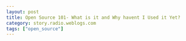 ```yaml
---
layout: post
title: Open Source 101- What is it and Why havent I Used it Yet?
category: story.radio.weblogs.com
tags: ["open_source"]
---
```

<head>
<meta http-equiv="Content-Type" content="text/html; charset=UTF-8">
    <meta http-equiv="Expires" content="Mon, 01 Jan 1990 01:00:00 GMT">
    <title>Open Source 101: What is it and Why havent I Used it Yet?</title>
    <style type="text/css">
      body {
        margin-top: 0px;
        margin-left: 0px;
        margin-right: 0px;
        margin-bottom: 0px;
        }

      body, td, p {
        font-family: verdana, sans-serif;
        font-size: 90%;
        }

      h2 { 
        font-family: Verdana, Arial, Helvetica, sans-serif; font-size: 24px; font-weight: bold
        }
      .header {
        font-family: Verdana, Arial, Helvetica, sans-serif; font-size: 40px; font-weight: bold
        }
      .realsmall {
        font-family: Verdana, Arial, Helvetica, sans-serif; font-size: 9px;
        }
      .small {
        font-family: Verdana, Arial, Helvetica, sans-serif; font-size: 10px;
        }
      </style>
    </head>

| 

 |

| ![](http://radio.weblogs.com/0103807/images/trans60x60.gif)  
 | Last updated: 6/5/2002; 8:34:17 AM  
 | ![](http://radio.weblogs.com/0103807/images/trans60x60.gif) |

| ![](http://radio.weblogs.com/0103807/images/trans60x1.gif)  
 | 

<font size="+3"><b><a href="http://radio.weblogs.com/0103807/" style="color:black; text-decoration:none">The FuzzyBlog!</a></b></font>  
_Marketing 101. Consulting 101. PHP Consulting. Random geeky stuff. I Blog Therefore I Am._

<font size="+1"><b>Open Source 101: What is it and Why havent I Used it Yet?</b></font>

**<font face="Verdana,Geneva,Arial,Helvetica,Sans-Serif" size="5">
<p>Open Source 101: What is it and Why havent I Used it Yet?</p></font>_<font face="Verdana,Geneva,Arial,Helvetica,Sans-Serif" size="3">
<p>Ive been a (very) small part of the Open Source community since approximately 1996 and a regular Unix user since 1986. A recent client opportunity made me realize that there is still a lack of understanding about the basics of Open Source. This document is a quick overview of the key concepts and technologies. </p></font>_**

<font face="Verdana,Geneva,Arial,Helvetica,Sans-Serif">What Is Open Source?</font>

<font face="Verdana,Geneva,Arial,Helvetica,Sans-Serif" size="1">
<p>At its very heart, Open Source is a philosophy that basically says "People should have access to the source code of their software and <b>not </b>be controlled by a vendor". While Open Source software is usually free, this definition says nothing about money - the Open Source movement is about <b>freedom</b>. Its the freedom to make changes as needed and freedom from being locked in by vendors. What organization, in todays technology world, hasnt been harmed by one vendor or another? Horror stories abound about bad vendors and with good reason. Open Source solves these issues once and for all by giving your organization full control.</p></font>

<font face="Verdana,Geneva,Arial,Helvetica,Sans-Serif">What Does Open Source Do for Me?</font>

<font size="1">
<p><font face="Verdana,Geneva,Arial,Helvetica,Sans-Serif">Everyone always wants to know this right up front. Thats a good question and here is the benefit from your perspective: </font></p>
<b>
</b><p align="center"><font face="Verdana,Geneva,Arial,Helvetica,Sans-Serif">You spend LITTLE to NO money on software technology and you <br>spend all your money on your application.</font></p>
<p><font face="Verdana,Geneva,Arial,Helvetica,Sans-Serif">Think about it for a bit. Thats wonderful -- no one actually says, "I want to use Microsoft SQL Server." What they say is "I need a database application". Then they say, "Perhaps we should use Microsoft SQL Server". Open Source technology gives you a way to build applications where most if not all of your spending goes towards your applications, not towards a vendor. Thats powerful. Even discounting the other benefits such as stability, scalability and more, this alone should make you think about using Open Source.</font></p></font>

<font face="Verdana,Geneva,Arial,Helvetica,Sans-Serif">Wheres the Catch?</font>

<font size="1">
<p><font face="Verdana,Geneva,Arial,Helvetica,Sans-Serif">If this is so wonderful then why hasnt the whole world gone open source? There are many reasons but six of them, to me, stand out: </font></p>
<ul>
<li><font face="Verdana,Geneva,Arial,Helvetica,Sans-Serif"><font size="1">Fear </font>
<li><font face="Verdana,Geneva,Arial,Helvetica,Sans-Serif"><font size="1">A Perception of Poor Support </font>
<li><font face="Verdana,Geneva,Arial,Helvetica,Sans-Serif"><font size="1">A Perception of Buggy Software </font>
<li><font face="Verdana,Geneva,Arial,Helvetica,Sans-Serif"><font size="1">A Perception of Hackers and Poor Engineering Practices </font>
<li><font face="Verdana,Geneva,Arial,Helvetica,Sans-Serif"><font size="1">Poor Documentation </font>
<li><font face="Verdana,Geneva,Arial,Helvetica,Sans-Serif"><font size="1">Strange Names </font></font></li></font></li></font></li></font></li></font></li></font></li>
</ul>
<p><font face="Verdana,Geneva,Arial,Helvetica,Sans-Serif">Each of these is discussed below.</font></p>
<font face="Verdana,Geneva,Arial,Helvetica,Sans-Serif">
<p><b>Fear</b>. Open Source is often seen as a scary thing; a part of the hacker subculture. While once upon a time this was true, banks, hospitals and many other mission critical applications are now using Open Source software. IBM has even spent over <b>one billion</b> dollars on Linux. Additionally, it isnt IBMs code, Oracles code or even Microsofts code that runs the bulk of the Internet - its Open Source code like Linux, Apache and SendMail. For all the Internets flaws, it is a stunning achievement in overall reliability.</p>
<p></p></font><font face="Verdana,Geneva,Arial,Helvetica,Sans-Serif"><b>A Perception of Poor Support</b>. Support in the Open Source world just isnt the same as support for a conventional software product. Rather than calling an 800 number (although this is available), support usually means posting to a mailing list or a discussion group. Someone who knows the product but might be in another state or country then answers your question. They generally dont even have a financial relationship with you although often they do so to fuel a consulting practice (i.e. doing support is marketing for them). Although support in Open Source is different, that doesnt mean its bad. Its actually better - there isnt time spent on hold, you dont have to wait for vendors to get back to you and so on. For any major Open Source software package there are hundreds if not thousands of people who support it for free and this includes the original authors of the software. This is more support people than even IBM or Microsoft devote to a single package. Most importantly of all, you can get fixes at your own pace, not that of the vendor. If you decide to stay with an obsolete version of a software package but need a fix, you can get it without having to upgrade. </font><font face="Verdana,Geneva,Arial,Helvetica,Sans-Serif">
<p><b>A Perception of Buggy Software</b>. Like support, bugs in the Open Source world are very different. Were used to bugs in off the shelf software either being hidden by vendors ("that doesnt happen for us") or fixed at their leisure ("version 6.1.3 due out next Fall will address that"). In the Open Source world this just doesnt happen. There are no issues of release schedules or corporate profits to interfere with product improvement. Additionally Open Source is a very personal thing and the authors take pride in it. There are well-documented cases of difficult bugs being fixed within a matter of hours (Alan Cox, Linux Kernel). Once again, this doesnt happen in the classical software world. How often has Microsoft or Oracle fixed your bugs?</p></font><font face="Verdana,Geneva,Arial,Helvetica,Sans-Serif">
<p><b>A Perception of Hackers and Poor Engineering Practices</b>. Given that the Open Source movement really arose from the Hacker community, there is a perception that Open Source suffers from poor engineering practices, the "Oh theyre just hackers attitude" that Microsoft espouses. Ive spent 15 years in software engineering in both big and small shops and the Open Source community is, if anything, more professional in their engineering practices than is traditional software development. And the reason is very, very simple: They have to be professional because <b>theyre all over the world</b>. Think about it. Here are the things that you see on virtually every single Open Source project: constant communication, bug tracking, version control, backup and release processes. These are all good engineering practices and you dont find these on the majority of corporate software. The unique distributed nature of the Open Source world has forced good engineering practices upon them. </p></font><font face="Verdana,Geneva,Arial,Helvetica,Sans-Serif">
<p><b>Poor Documentation</b>. Its pretty generally acknowledged that Open Source projects suffer in the area of documentation. While there are wonderful third party books about Open Source software (i.e. OReilly and Associates), the documentation with most Open Source software isnt as good as the software. If you start to use Open Source software then plan on buying some books.</p></font><font face="Verdana,Geneva,Arial,Helvetica,Sans-Serif">
<p><b>Strange Names</b>. This is a minor point but it illustrates the difference between commercial software where product names are chosen carefully and always with an eye towards marketability. Take a name like "Adobe Illustrator". The Open Source equivalent is called "The GIMP". It can be hard to get people to take you seriously when you tell your manager that you want to program with "<b>Zope</b>" instead of "<i>Active Server Pages</i>". Although it isnt talked about, I suspect the pet names given to Open Source software by the author dont take into account issues of "mass market appeal".</p></font></font><font size="2">
<p> </p></font>

<font face="Verdana,Geneva,Arial,Helvetica,Sans-Serif">Open Source Software</font>

<font size="1">
<p><font face="Verdana,Geneva,Arial,Helvetica,Sans-Serif">Listed below are key Open Source software packages: </font></p>
<ul>
<ul></ul>
</ul></font><font size="1"><font face="Verdana,Geneva,Arial,Helvetica,Sans-Serif">
<li></font><b><font size="1">Linux</font></b>. Linux is Unix derived server class operating system. It is the equivalent of Windows NT / Windows 2000 or Sun Solaris.</font><font face="Verdana,Geneva,Arial,Helvetica,Sans-Serif"><font size="1"> 
<li></font><b><font size="1">BSD</font></b>. BSD is also a Unix derived server class operating system. It is also the equivalent of NT/2000/Solaris. It is generally thought to be slightly more stable than Linux.<b> </b></font><font size="1"></font><font face="Verdana,Geneva,Arial,Helvetica,Sans-Serif">
<li></font> **<font size="1">Apache</font>**. The standard Linux web server. It is a fast, robust, industrial strength tool for serving web pages. It is the equivalent of Internet Information Server from Microsoft.<font size="1"><font face="Verdana,Geneva,Arial,Helvetica,Sans-Serif"> 
<li></font><b><font size="1">Perl</font></b>. A standard scripting language on Linux platforms also commonly used for web development. No real equivalent on Windows platforms.</font><font size="1"><font face="Verdana,Geneva,Arial,Helvetica,Sans-Serif"> 
<li></font><b><font size="1">PHP</font></b>. A dynamic web development language. It is the equivalent of ASP on Windows NT / 2000. There are currently over 3,000,000 installations of PHP.</font><font size="1"><font face="Verdana,Geneva,Arial,Helvetica,Sans-Serif"> 
<li></font><b><font size="1">SendMail</font></b>. The standard Open Source email server. It is the equivalent of Microsoft Exchange Server on Windows. </font><font size="1"><font face="Verdana,Geneva,Arial,Helvetica,Sans-Serif">
<li></font><b><font size="1">MySQL.</font></b> The standard Open Source database, a fast robust database. More widely installed now than any other database in the world.</font><font size="1"><font face="Verdana,Geneva,Arial,Helvetica,Sans-Serif"> 
<li></font><b><font size="1">Postgres.</font></b> An alternative to MySQL. More powerful in some respects, weaker in others.</font><font size="1"><font face="Verdana,Geneva,Arial,Helvetica,Sans-Serif"> 
<li></font><b><font size="1">WebMin.</font></b> A full graphical interface for remote administration of Linux servers.</font>

  
  

<script language="JavaScript" type="text/javascript"><!--
	var imageUrl = "http://subhonker6.userland.com/weblogStats/count.gif";
	var imageTag = "<img src=\"" + imageUrl + "?group=radio1&usernum=103807&referer=" + escape (document.referrer) + "\" height=\"1\" width=\"1\">";
	document.write (imageTag);
	//--></script>

 | ![](http://radio.weblogs.com/0103807/images/trans60x1.gif)  
 |
| ![](http://radio.weblogs.com/0103807/images/trans60x60.gif)  
 | Copyright 2002 © The FuzzyStuff  
 | ![](http://radio.weblogs.com/0103807/images/trans60x60.gif)  
 |

